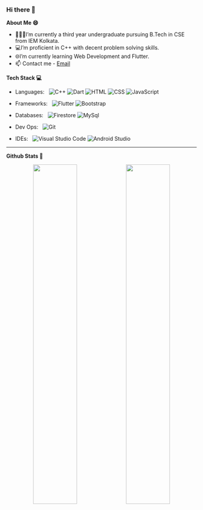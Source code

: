 ### Hi there 👋
**About Me 😄**
* 👨🏽‍💻I’m currently a third year undergraduate pursuing B.Tech in CSE from IEM Kolkata. 
* 💻I’m proficient in C++ with decent problem solving skills. 
* 🌐I’m currently learning Web Development and Flutter. <li>📫 Contact me - <a href="mailto:kumaravijeet108@gmail.com">Email</a></li>

**Tech Stack 💻**

- Languages: &nbsp;
  ![C++](https://img.shields.io/badge/-C++-333333?style=flat&logo=Cplusplus&logoColor=cc66ff)
  ![Dart](https://img.shields.io/badge/-Dart-333333?style=flat&logo=Dart&logoColor=007ACC)
  ![HTML](https://img.shields.io/badge/-HTML-333333?style=flat&logo=HTML5)
  ![CSS](https://img.shields.io/badge/-CSS-333333?style=flat&logo=CSS3&logoColor=1572B6)
  ![JavaScript](https://img.shields.io/badge/-JavaScript-333333?style=flat&logo=javascript)
  
- Frameworks: &nbsp;
  ![Flutter](https://img.shields.io/badge/-Flutter-333333?style=flat&logo=flutter&logoColor=007ACC)
  ![Bootstrap](https://img.shields.io/badge/-Bootstrap-333333?style=flat&logo=bootstrap&logoColor=563D7C)

- Databases:  &nbsp;
  ![Firestore](https://img.shields.io/badge/-Firestore-333333?style=flat&logo=firebase)
  ![MySql](https://img.shields.io/badge/-MySql-333333?style=flat&logo=mysql)
  
- Dev Ops: &nbsp;
  ![Git](https://img.shields.io/badge/-Git-333333?style=flat&logo=git)

- IDEs: &nbsp;
  ![Visual Studio Code](https://img.shields.io/badge/-Visual%20Studio%20Code-333333?style=flat&logo=visual-studio-code&logoColor=007ACC)
  ![Android Studio](https://img.shields.io/badge/-Android%20Studio-333333?style=flat&logo=android-studio)
  
** **

**Github Stats 🚀**

<p align="center">
  
  <img width="48%" src="https://github-readme-stats.vercel.app/api?username=Sagnick0907&show_icons=true&theme=radical" />
  <img width="48%" src="https://github-readme-streak-stats.herokuapp.com/?user=Sagnick0907&theme=radical" />
  
</p>

